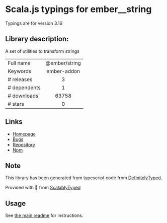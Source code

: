 
# Scala.js typings for ember__string

Typings are for version 3.16

## Library description:
A set of utilities to transform strings

|                    |                 |
| ------------------ | :-------------: |
| Full name          | @ember/string |
| Keywords           | ember-addon |
| # releases         | 3 |
| # dependents       | 1 |
| # downloads        | 63758 |
| # stars            | 0 |

## Links
- [Homepage](https://github.com/emberjs/ember-string#readme)
- [Bugs](https://github.com/emberjs/ember-string/issues)
- [Repository](https://github.com/emberjs/ember-string)
- [Npm](https://www.npmjs.com/package/%40ember%2Fstring)
    


## Note
This library has been generated from typescript code from [DefinitelyTyped](https://definitelytyped.org).

Provided with :purple_heart: from [ScalablyTyped](https://github.com/oyvindberg/ScalablyTyped)

## Usage
See [the main readme](../../readme.md) for instructions.


